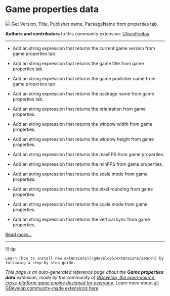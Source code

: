 # Game properties data

<img src="https://resources.gdevelop-app.com/assets/Icons/numeric.svg" class="extension-icon"></img>
Get Version, Title, Publisher name, PackageName from properties tab.

**Authors and contributors** to this community extension: [UlisesFreitas](https://gd.games/UlisesFreitas).

---

* Add an string expression that returns the current game version from game properties tab.

* Add an string expression that returns the game title from game properties tab.
* Add an string expression that returns the game publisher name from game properties tab.
* Add an string expression that returns the package name from game properties tab.
* Add an string expression that returns the orientation from game properties.
* Add an string expression that returns the window width from game properties.
* Add an string expression that returns the window height from game properties.
* Add an string expression that returns the maxFPS from game properties.
* Add an string expression that returns the minFPS from game properties.
* Add an string expression that returns the scale mode from game properties.
* Add an string expression that returns the pixel rounding from game properties.
* Add an string expression that returns the scale mode from game properties.
* Add an string expression that returns the vertical sync from game properties.


[Read more...](https://github.com/UlisesFreitas/Get-Properties-Data/)

---

!!! tip

    Learn [how to install new extensions](/gdevelop5/extensions/search) by following a step-by-step guide.

*This page is an auto-generated reference page about the **Game properties data** extension, made by the community of [GDevelop, the open-source, cross-platform game engine designed for everyone](https://gdevelop.io/).* Learn more about [all GDevelop community-made extensions here](/gdevelop5/extensions).